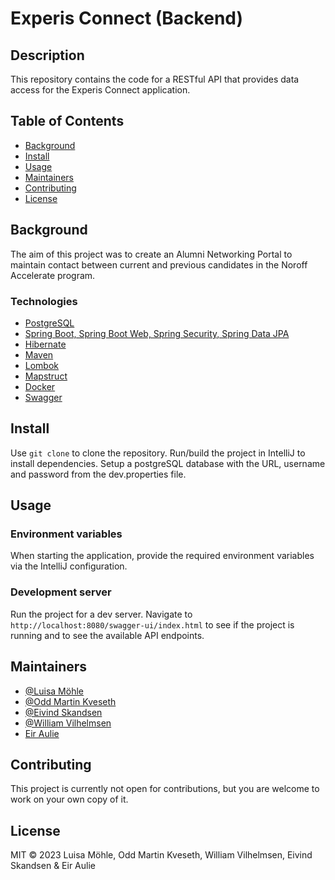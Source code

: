 # Experis Connect (Backend)

## Description

This repository contains the code for a RESTful API that provides data access for the Experis Connect application.

## Table of Contents

- [Background](#background)
- [Install](#Install)
- [Usage](#Usage)
- [Maintainers](#Maintainers)
- [Contributing](#Contributing)
- [License](#License)

## Background

The aim of this project was to create an Alumni Networking Portal to maintain contact between current and previous
candidates in the Noroff Accelerate program.

### Technologies

- [PostgreSQL](https://www.postgresql.org/)
- [Spring Boot, Spring Boot Web, Spring Security, Spring Data JPA](https://spring.io/)
- [Hibernate](https://hibernate.org/)
- [Maven](https://maven.apache.org/)
- [Lombok](https://projectlombok.org/)
- [Mapstruct](https://mapstruct.org/)
- [Docker](https://www.docker.com/)
- [Swagger](https://swagger.io/)

## Install

Use `git clone` to clone the repository. Run/build the project in IntelliJ to install dependencies. Setup a postgreSQL
database with the URL, username and password from the dev.properties file.

## Usage

### Environment variables

When starting the application, provide the required environment variables via the IntelliJ configuration.

### Development server

Run the project for a dev server. Navigate to `http://localhost:8080/swagger-ui/index.html` to see if the project is
running and to see the available API endpoints.

## Maintainers

- [@Luisa Möhle](https://github.com/ansmeer)
- [@Odd Martin Kveseth](https://github.com/OddM91)
- [@Eivind Skandsen](https://github.com/Ddayisme)
- [@William Vilhelmsen](https://www.github.com/William-vil)
- [Eir Aulie]()

## Contributing

This project is currently not open for contributions, but you are welcome to work on your own copy of it.

## License

MIT © 2023 Luisa Möhle, Odd Martin Kveseth, William Vilhelmsen, Eivind Skandsen & Eir Aulie
